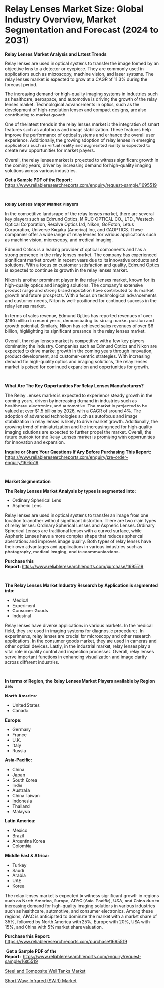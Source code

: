 <p><h1>Relay Lenses Market Size: Global Industry Overview, Market Segmentation and Forecast (2024 to 2031)</h1></p><p><strong>Relay Lenses Market Analysis and Latest Trends</strong></p>
<p><p>Relay lenses are used in optical systems to transfer the image formed by an objective lens to a detector or eyepiece. They are commonly used in applications such as microscopy, machine vision, and laser systems. The relay lenses market is expected to grow at a CAGR of 11.3% during the forecast period.</p><p>The increasing demand for high-quality imaging systems in industries such as healthcare, aerospace, and automotive is driving the growth of the relay lenses market. Technological advancements in optics, such as the development of high-resolution lenses and compact designs, are also contributing to market growth.</p><p>One of the latest trends in the relay lenses market is the integration of smart features such as autofocus and image stabilization. These features help improve the performance of optical systems and enhance the overall user experience. Additionally, the growing adoption of relay lenses in emerging applications such as virtual reality and augmented reality is expected to create new opportunities for market players.</p><p>Overall, the relay lenses market is projected to witness significant growth in the coming years, driven by increasing demand for high-quality imaging solutions across various industries.</p></p>
<p><strong>Get a Sample PDF of the Report:&nbsp;</strong> <a href="https://www.reliableresearchreports.com/enquiry/request-sample/1695519">https://www.reliableresearchreports.com/enquiry/request-sample/1695519</a></p>
<p>&nbsp;</p>
<p><strong>Relay Lenses Major Market Players</strong></p>
<p><p>In the competitive landscape of the relay lenses market, there are several key players such as Edmund Optics, MIRUC OPTICAL CO., LTD., Westech Optical Corporation, Resolve Optics Ltd, Nikon, Go!Foton, Letus Corporation, Universe Kogaku (America) Inc, and GAOPTICS. These companies offer a wide range of relay lenses for various applications such as machine vision, microscopy, and medical imaging.</p><p>Edmund Optics is a leading provider of optical components and has a strong presence in the relay lenses market. The company has experienced significant market growth in recent years due to its innovative products and solutions. With a focus on customer satisfaction and quality, Edmund Optics is expected to continue its growth in the relay lenses market.</p><p>Nikon is another prominent player in the relay lenses market, known for its high-quality optics and imaging solutions. The company's extensive product range and strong brand reputation have contributed to its market growth and future prospects. With a focus on technological advancements and customer needs, Nikon is well-positioned for continued success in the relay lenses market.</p><p>In terms of sales revenue, Edmund Optics has reported revenues of over $160 million in recent years, demonstrating its strong market position and growth potential. Similarly, Nikon has achieved sales revenues of over $6 billion, highlighting its significant presence in the relay lenses market.</p><p>Overall, the relay lenses market is competitive with a few key players dominating the industry. Companies such as Edmund Optics and Nikon are expected to drive market growth in the coming years through innovation, product development, and customer-centric strategies. With increasing demand for high-quality optics and imaging solutions, the relay lenses market is poised for continued expansion and opportunities for growth.</p></p>
<p>&nbsp;</p>
<p><strong>What Are The Key Opportunities For Relay Lenses Manufacturers?</strong></p>
<p><p>The Relay Lenses market is expected to experience steady growth in the coming years, driven by increasing demand in industries such as healthcare, electronics, and automotive. The market is projected to be valued at over $1.5 billion by 2026, with a CAGR of around 4%. The adoption of advanced technologies such as autofocus and image stabilization in relay lenses is likely to drive market growth. Additionally, the growing trend of miniaturization and the increasing need for high-quality imaging solutions are expected to further propel the market. Overall, the future outlook for the Relay Lenses market is promising with opportunities for innovation and expansion.</p></p>
<p><strong>Inquire or Share Your Questions If Any Before Purchasing This Report:</strong> <a href="https://www.reliableresearchreports.com/enquiry/pre-order-enquiry/1695519">https://www.reliableresearchreports.com/enquiry/pre-order-enquiry/1695519</a></p>
<p>&nbsp;</p>
<p><strong>Market Segmentation</strong></p>
<p><strong>The Relay Lenses Market Analysis by types is segmented into:</strong></p>
<p><ul><li>Ordinary Spherical Lens</li><li>Aspheric Lens</li></ul></p>
<p><p>Relay lenses are used in optical systems to transfer an image from one location to another without significant distortion. There are two main types of relay lenses: Ordinary Spherical Lenses and Aspheric Lenses. Ordinary Spherical Lenses are traditional lenses with a curved surface, while Aspheric Lenses have a more complex shape that reduces spherical aberrations and improves image quality. Both types of relay lenses have their own advantages and applications in various industries such as photography, medical imaging, and telecommunications.</p></p>
<p><strong>Purchase this Report:&nbsp;</strong><a href="https://www.reliableresearchreports.com/purchase/1695519">https://www.reliableresearchreports.com/purchase/1695519</a></p>
<p>&nbsp;</p>
<p><strong>The Relay Lenses Market Industry Research by Application is segmented into:</strong></p>
<p><ul><li>Medical</li><li>Experiment</li><li>Consumer Goods</li><li>Industrial</li></ul></p>
<p><p>Relay lenses have diverse applications in various markets. In the medical field, they are used in imaging systems for diagnostic procedures. In experiments, relay lenses are crucial for microscopy and other research applications. In the consumer goods market, they are used in cameras and other optical devices. Lastly, in the industrial market, relay lenses play a vital role in quality control and inspection processes. Overall, relay lenses serve important functions in enhancing visualization and image clarity across different industries.</p></p>
<p>&nbsp;</p>
<p><strong>In terms of Region, the Relay Lenses Market Players available by Region are:</strong></p>
<p>
    <p> <strong> North America: </strong>
        <ul>
            <li>United States</li>
            <li>Canada</li>
        </ul>
        </p> 
    <p> <strong> Europe: </strong>
        <ul>
            <li>Germany</li>
            <li>France</li>
            <li>U.K.</li>
            <li>Italy</li>
            <li>Russia</li>
        </ul>
        </p> 
    <p> <strong> Asia-Pacific: </strong>
        <ul>
            <li>China</li>
            <li>Japan</li>
            <li>South Korea</li>
            <li>India</li>
            <li>Australia</li>
            <li>China Taiwan</li>
            <li>Indonesia</li>
            <li>Thailand</li>
            <li>Malaysia</li>
        </ul>
        </p> 
    <p> <strong> Latin America: </strong>
        <ul>
            <li>Mexico</li>
            <li>Brazil</li>
            <li>Argentina Korea</li>
            <li>Colombia</li>
        </ul>
        </p> 
    <p> <strong> Middle East & Africa: </strong>
        <ul>
            <li>Turkey</li>
            <li>Saudi</li>
            <li>Arabia</li>
            <li>UAE</li>
            <li>Korea</li>
        </ul>
    </p>
    </p>
<p><p>The relay lenses market is expected to witness significant growth in regions such as North America, Europe, APAC (Asia-Pacific), USA, and China due to increasing demand for high-quality imaging solutions in various industries such as healthcare, automotive, and consumer electronics. Among these regions, APAC is anticipated to dominate the market with a market share of 35%, followed by North America with 25%, Europe with 20%, USA with 15%, and China with 5% market share valuation.</p></p>
<p><strong>Purchase this Report: </strong><a href="https://www.reliableresearchreports.com/purchase/1695519">https://www.reliableresearchreports.com/purchase/1695519</a></p>
<p>&nbsp;<strong>Get a Sample PDF of the Report:&nbsp;&nbsp;</strong><a href="https://www.reliableresearchreports.com/enquiry/request-sample/1695519">https://www.reliableresearchreports.com/enquiry/request-sample/1695519</a></p>
<p><strong></strong></p>
<p><p><a href="https://issuu.com/reportprime-2/docs/steel-and-composite-well-tanks-market-size-2030.pp">Steel and Composite Well Tanks Market</a></p><p><a href="https://issuu.com/reportprime-2/docs/short-wave-infrared-swir-market-size-2030.pptx">Short Wave Infrared (SWIR) Market</a></p></p>